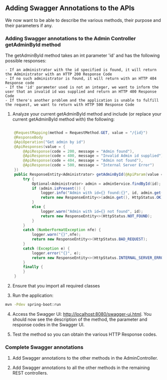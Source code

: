 ## Adding Swagger Annotations to the APIs

We now want to be able to describe the various methods, their purpose and their parameters if any.

### Adding Swagger annotations to the Admin Controller getAdminById method

The getAdminById method takes an int parameter 'id' and has the following possible responses:

    - If an administrator with the id specified is found, it will return the Administrator with an HTTP 200 Response Code
    - If no such administrator is found, it will return with an HTTP 404 Response code
    - If the 'id' parameter used is not an integer, we want to inform the user that an invalid id was supplied and return an HTTP 400 Response Code
    - If there's another problem and the application is unable to fulfill the request, we want to return with HTTP 500 Response Code

1. Analyze your current getAdminById method and include (or replace your current getAdminById method with) the following:

```Java

    @RequestMapping(method = RequestMethod.GET, value = "/{id}")
    @ResponseBody
    @ApiOperation("Get admin by id")
    @ApiResponses(value = {
        @ApiResponse(code = 200, message = "Admin found"),
        @ApiResponse(code = 400, message = "Invalid Admin id supplied"),
        @ApiResponse(code = 404, message = "Admin not found"),
        @ApiResponse(code = 500, message = "Internal Server Error")
    })
    public ResponseEntity<Administrator> getAdminById(@ApiParam(value = "id of admin to retrieve", required = true) @PathVariable int id) {
        try {
            Optional<Administrator> admin = adminService.findById(id);
            if (admin.isPresent()) {
                logger.info("Admin with id={} found:{}", id, admin.get());
                return new ResponseEntity<>(admin.get(), HttpStatus.OK);
            }
            else {
                logger.warn("Admin with id={} not found", id);
                return new ResponseEntity<>(HttpStatus.NOT_FOUND);
            }
        }
        catch (NumberFormatException nfe) {
            logger.warn("{}",nfe);
            return new ResponseEntity<>(HttpStatus.BAD_REQUEST);
        }
        catch (Exception e) {
            logger.error("{}", e);
            return new ResponseEntity<>(HttpStatus.INTERNAL_SERVER_ERROR);
        }
        finally {
        }
    }
```
2. Ensure that you import all required classes

3. Run the application:
```bash
mvn -Pdev spring-boot:run
```

4. Access the Swagger UI: [http://localhost:8080/swagger-ui.html](http://localhost:8080/swagger-ui.html). You should now see the description of the method, the parameter and response codes in the Swagger UI.

5. Test the method so you can obtain the various HTTP Response codes.

### Complete Swagger annotations

1. Add Swagger annotations to the other methods in the AdminController. 

2. Add Swagger annotations to all the other methods in the remaining REST controllers.
